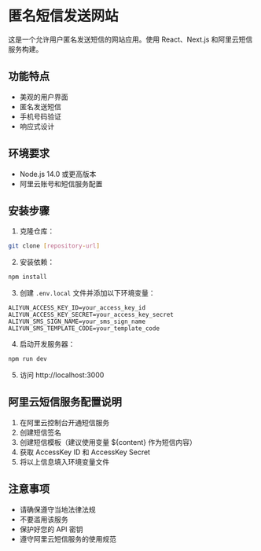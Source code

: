 # 匿名短信发送网站

这是一个允许用户匿名发送短信的网站应用。使用 React、Next.js 和阿里云短信服务构建。

## 功能特点

- 美观的用户界面
- 匿名发送短信
- 手机号码验证
- 响应式设计

## 环境要求

- Node.js 14.0 或更高版本
- 阿里云账号和短信服务配置

## 安装步骤

1. 克隆仓库：
```bash
git clone [repository-url]
```

2. 安装依赖：
```bash
npm install
```

3. 创建 `.env.local` 文件并添加以下环境变量：
```
ALIYUN_ACCESS_KEY_ID=your_access_key_id
ALIYUN_ACCESS_KEY_SECRET=your_access_key_secret
ALIYUN_SMS_SIGN_NAME=your_sms_sign_name
ALIYUN_SMS_TEMPLATE_CODE=your_template_code
```

4. 启动开发服务器：
```bash
npm run dev
```

5. 访问 http://localhost:3000

## 阿里云短信服务配置说明

1. 在阿里云控制台开通短信服务
2. 创建短信签名
3. 创建短信模板（建议使用变量 ${content} 作为短信内容）
4. 获取 AccessKey ID 和 AccessKey Secret
5. 将以上信息填入环境变量文件

## 注意事项

- 请确保遵守当地法律法规
- 不要滥用该服务
- 保护好您的 API 密钥
- 遵守阿里云短信服务的使用规范 